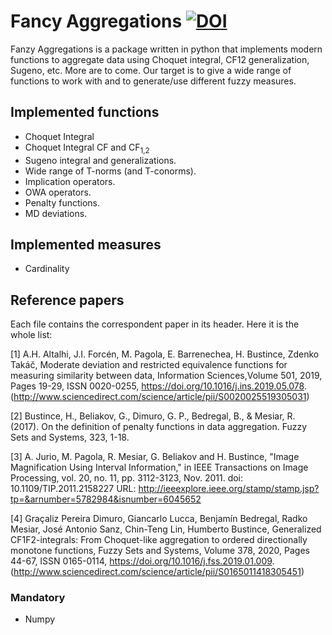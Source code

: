 # Fancy Aggregations  [![DOI](https://zenodo.org/badge/221485987.svg)](https://zenodo.org/badge/latestdoi/221485987)

Fanzy Aggregations is a package written in python that implements modern functions to aggregate data using Choquet integral, CF12 generalization, Sugeno, etc. More are to come. Our target is to give a wide range of functions to work with and to generate/use different fuzzy measures.

## Implemented functions

- Choquet Integral
- Choquet Integral CF and CF<sub>1,2</sub>
- Sugeno integral and generalizations.
- Wide range of T-norms (and T-conorms).
- Implication operators.
- OWA operators.
- Penalty functions.
- MD deviations.

## Implemented measures
- Cardinality

## Reference papers
Each file contains the correspondent paper in its header. Here it is the whole list:

<a id="1"> [1]  A.H. Altalhi, J.I. Forcén, M. Pagola, E. Barrenechea, H. Bustince, Zdenko Takáč,
Moderate deviation and restricted equivalence functions for measuring similarity between data,
Information Sciences,Volume 501,
2019,
Pages 19-29,
ISSN 0020-0255,
https://doi.org/10.1016/j.ins.2019.05.078.
(http://www.sciencedirect.com/science/article/pii/S0020025519305031)

<a id="2"> [2] Bustince, H., Beliakov, G., Dimuro, G. P., Bedregal, B., & Mesiar, R. (2017). 
On the definition of penalty functions in data aggregation. Fuzzy Sets and Systems, 323, 1-18.

<a id="3"> [3] A. Jurio, M. Pagola, R. Mesiar, G. Beliakov and H. Bustince, "Image Magnification Using Interval Information," 
in IEEE Transactions on Image Processing, vol. 20, no. 11, pp. 3112-3123, Nov. 2011.
doi: 10.1109/TIP.2011.2158227
URL: http://ieeexplore.ieee.org/stamp/stamp.jsp?tp=&arnumber=5782984&isnumber=6045652


<a id="4"> [4] Graçaliz Pereira Dimuro, Giancarlo Lucca, Benjamín Bedregal, Radko Mesiar, José Antonio Sanz, Chin-Teng Lin, Humberto Bustince,
Generalized CF1F2-integrals: From Choquet-like aggregation to ordered directionally monotone functions,
Fuzzy Sets and Systems,
Volume 378,
2020,
Pages 44-67,
ISSN 0165-0114,
https://doi.org/10.1016/j.fss.2019.01.009.
(http://www.sciencedirect.com/science/article/pii/S0165011418305451)

### Mandatory
* Numpy
